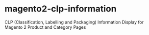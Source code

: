 # magento2-clp-information
CLP (Classification, Labelling and Packaging) Information Display for Magento 2 Product and Category Pages
